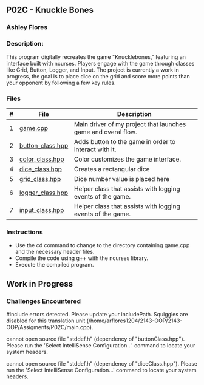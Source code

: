 ## P02C - Knuckle Bones
### Ashley Flores
### Description:

This program digitally recreates the game "Knucklebones," featuring an interface built with ncurses. Players engage with the game through classes like Grid, Button, Logger, and Input. The project is currently a work in progress, the goal is to place dice on the grid and score more points than your opponent by following a few key rules.

### Files

|   #   | File            | Description                                        |
| :---: | --------------- | -------------------------------------------------- |
|   1   | [game.cpp](./hello_ncurses.cpp)        | Main driver of my project that launches game and overal flow. |
|   2   | [button_class.hpp](./hello_ncurses.cpp) | Adds button to the game in order to interact with it.      |
|   3   | [color_class.hpp](./hello_ncurses.cpp)      | Color customizes the game interface.               |
|   4   | [dice_class.hpp](./hello_ncurses.cpp)   | Creates a rectangular dice                         |
|   5   | [grid_class.hpp](./hello_ncurses.cpp)   | Dice number value is placed here                   |
|   6   | [logger_class.hpp](./hello_ncurses.cpp)      | Helper class that assists with logging events of the game. |
|   7   | [input_class.hpp](./hello_ncurses.cpp)      | Helper class that assists with logging events of the game. |

### Instructions

- Use the cd command to change to the directory containing game.cpp and the necessary header files.
- Compile the code using g++ with the ncurses library.
- Execute the compiled program.

##  Work in Progress

### Challenges Encountered

#include errors detected. Please update your includePath. Squiggles are disabled for this translation unit (/home/arflores1204/2143-OOP/2143-OOP/Assigments/P02C/main.cpp).

cannot open source file "stddef.h" (dependency of "buttonClass.hpp"). Please run the 'Select IntelliSense Configuration...' command to locate your system headers.

cannot open source file "stddef.h" (dependency of "diceClass.hpp"). Please run the 'Select IntelliSense Configuration...' command to locate your system headers.
